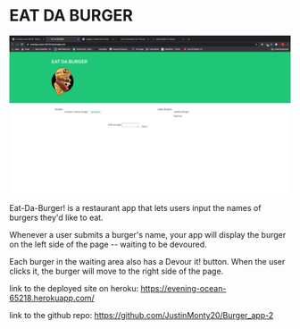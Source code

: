 # EAT DA BURGER

![](./public/assets/img/eat_da_burger.png)

Eat-Da-Burger! is a restaurant app that lets users input the names of burgers they'd like to eat.


Whenever a user submits a burger's name, your app will display the burger on the left side of the page -- waiting to be devoured.


Each burger in the waiting area also has a Devour it! button. When the user clicks it, the burger will move to the right side of the page.

link to the deployed site on heroku: https://evening-ocean-65218.herokuapp.com/

link to the github repo: https://github.com/JustinMonty20/Burger_app-2
